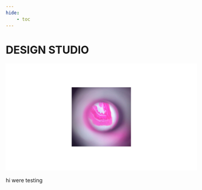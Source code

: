 ```yaml
---
hide:
    - toc
---
```


# **DESIGN STUDIO**

![](../images/BioAgriZero/bazintro.jpg)

hi were testing